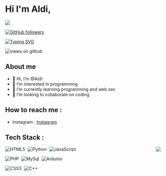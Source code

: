 # Hi I'm Aldi,

<img src="https://profile-counter.glitch.me/AldiRachmatdianto/count.svg">

[![GitHub followers](https://img.shields.io/github/followers/AldoRachmatdianto.svg?style=social&label=Followers)](https://github.com/AldiRachmatdianto?tab=followers)

[![Typing SVG](https://readme-typing-svg.herokuapp.com?font=Architects+Daughter&color=BLUE&size=30&lines=Hey!+It's+Aldi!;I'm+a+Junior+Programmer...;I'm+also+learning+Web+Developer)](https://git.io/typing-svg)

<img src="https://komarev.com/ghpvc/?username=AldiRachmatdianto&label=Views&color=brightgreen&style=flat-square" alt="views on github" />

## About me

- 👋 Hi, I’m @Aldi
- 👀 I’m interested in programming
- 🌱 I’m currently learning programming and web sec
- 💙 I’m looking to collaborate on coding

## How to reach me :
- Instagram : [Instagram](https://instagram.com/aldirn.t._)

## Tech Stack :
<img src="https://raw.githubusercontent.com/vitasha10/vitasha10/master/assets/Night-Coding.gif" align="right">


![HTML5](https://img.shields.io/badge/HTML5-%2311141f?style=flat&logo=html5&logoColor=%23E34F26)&nbsp;
![Python](https://img.shields.io/badge/Python-%2311141f?style=flat&logo=python&logoColor=%23007ACC)&nbsp;
![JavaScript](https://img.shields.io/badge/JS-%2311141f?style=flat&logo=javascript&logoColor=yellow)&nbsp;

![PHP](https://img.shields.io/badge/PHP-%2311141f?style=flat&logo=php&logoColor=%23777BB4)&nbsp;
![MySql](https://img.shields.io/badge/MySql-%2311141f?style=flat&logo=mysql&logoColor=white)&nbsp;
![Arduino](https://img.shields.io/badge/Arduino-%2311141f?style=flat&logo=arduino&logoColor=cyan)&nbsp;

![CSS3](https://img.shields.io/badge/CSS3-%2311141f?style=flat&logo=css3&logoColor=1572B6)&nbsp;
![C++](https://img.shields.io/badge/++-%2311141f?style=flat&logo=c&logoColor=1572B6)&nbsp;
<!---
